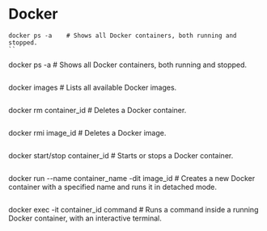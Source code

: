 # Docker
```
docker ps -a    # Shows all Docker containers, both running and stopped.
``
```
docker ps -a    # Shows all Docker containers, both running and stopped.
```
```
docker images    # Lists all available Docker images.
```
```
docker rm container_id    # Deletes a Docker container.
```
```
docker rmi image_id    # Deletes a Docker image.
```
```
docker start/stop container_id    # Starts or stops a Docker container.
```
```
docker run --name container_name -dit image_id    # Creates a new Docker container with a specified name and runs it in detached mode.
```
```
docker exec -it container_id command    # Runs a command inside a running Docker container, with an interactive terminal.

